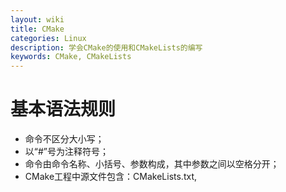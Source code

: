```yaml
---
layout: wiki
title: CMake
categories: Linux
description: 学会CMake的使用和CMakeLists的编写
keywords: CMake, CMakeLists
---
```


# 基本语法规则

* 命令不区分大小写；
* 以“#”号为注释符号；
* 命令由命令名称、小括号、参数构成，其中参数之间以空格分开；
* CMake工程中源文件包含：CMakeLists.txt,<script>.cmake,<module>.cmake;
* CMake工程的入口是顶层目录CMakeLists.txt所在目录，通过**add_subdirectory()**指令添加子目录，每个子目录包含CMakeLists.txt将对应被CMake构建成一个树形的子工程；
* <script>.cmake不能构建工程系统，只能作为CMake在命令行下运行的脚本；
* 在CMakeLists.txt或<script>.cmake中通过include()命令加载<module>.cmake，也可以通过**CMAKE_MODULE_PATH**变量来搜索<module>.cmake；
* 通过${variable_name}在参数(引号变量或非引号变量)中引用变量，\$ENV{VAR}来引用环境变量；
* if()/elseif()/else()/endif()作为条件控制语言，判断条件中引用变量直接是变量名；
* foreach()/endforeach()和while()/endwhile()作为循环语句；
* 自定义命令：macro()/endmacro()和function()/endfunction();
* 变量：set()/unset()设置和取消设置变量，变量是大小写敏感的，字符串类型；
* 变量存活周期：function()内变量仅在函数内有用，子目录CMakeLists.txt继承父目录变量；
* CACHE变量：set()unset()设置和取消，在程序run周期内永久存在；
* 列表1：set(srcs a.c b.c c.c) # sets "srcs" to "a.c;b.c;c.c"；
* 列表2：set(x a "b;c") # sets "x" to "a;b;c", not "a;b\;c"；

# 基本使用

## 1. 预定义变量解释
* **CMAKE/PROJECT_BINARY_DIR**：工程编译发生的当前目录；
* **CMAKE/PROJECT_SOURCE_DIR**：工程的顶级目录；
* **CMAKE_CURRENT_SOURCE_DIR**:当前处理的cmakelist目录；
* **CMAKE_CURRENT_BINARY_DIR**: Target编译目录，可通过add-subdirectory来修改目录名；
* **CMAKE_LIBRARY_OUTPUT_DIRECTORY**：
* **CMAKE_RUNTIME_OUTPUT_DIRECTORY**：
* **EXECUTABLE_OUTPUT_PATH**：可执行文件最终输出目录，如果区分版本，则会建立相应的子目录；
* **LIBRARY_OUTPUT_PATH**：静态库、动态库最终输出目录；
* **CMAKE_CXX_FLAGS**:设置 C ++编译选项,也可以通过指令 ADD_DEFINITIONS()添加;
* **CMAKE_C_FLAGS**:设置 C 编译选项,也可以通过指令 ADD_DEFINITIONS()添加
* **CMAKE_BUILD_TYPE**: 可以取值**Debug, Release, RelWithDebInfo and MinSizeRel**, 仅对单配置产生器有用，如Makefile Generators or Ninja Generator. 不包含IDE Build Tool Generators，如visual studio Generators.
* **CMAKE_CURRENT_LIST_LINE**：当前所在的行；
* **CMAKE_CURRENT_LIST_FILE**：包含Cmakelists文件名的完整路径；
* **CMAKE_CURRENT_LIST_DIR**：当前文件所在路径；
* **CMAKE_LIBRARY_OUTPUT_DIRECTORY**：target的输出类型：Module库总是被作为LIBRARY target，此变量在源工程顶层中配置，优先级高于**EXECUTABLE_OUTPUT_PATH**(猜测)；
* **CMAKE_ARCHIVE_OUTPUT_DIRECTORY**：静态库总是被作为ARCHIVE target，windows下，对应的Import library作为ARCHIVE target；
* **CMAKE_RUNTIME_OUTPUT_DIRECTORY**：可执行文件总是被作为RUMTIME target，在Windows平台，shared library的DLL部分作为RUNTIME target；
* **CMAKE_<CONFIG>_POSTFIX**：设置输出文件后缀，CONFIG为对应DEBUG或RELEASE版本；

## 2. 常用指令解析
* **ADD_EXECUTABLE(target source1 source2)**: 指定生成可执行文件；
* **ADD_LIBRARY(name [SHARED\|STATIC\|MODULE][EXCLUDE_FROM_ALL]source1 source2 ... sourceN)**：指定由source源文件生成静态库或动态库libname.a或libname.so（name唯一，不能重名）；
* **ADD_SUBDIRECTORY(source_dir [binary_dir] [EXCLUDE_FROM_ALL])**：添加源文件目录、设置源文件输出目录(包含生成的中间文件，默认目录名与source-dir一致，采用相对目录)、排除目录；
* **ADD_DEPENDENCIES**：
* **ADD_DEFINITIONS**: 向 C/C++编译器添加-D 定义,如
**ADD_DEFINITIONS(-DENABLE_DEBUG -DABC) //参数之间用空格分割**, 在代码中通过#ifdef ABD判断使用；
* **SET_TARGET_PROPERTIES(target1 target2 ...PROPERTIES prop1 value1prop2 value2 ...)**：设置目标属性；
* **INCLUDE\_DIRECTORIES([AFTER\|BEFORE] [SYSTEM] dir1 dir2 ...)**:工程中添加头文件搜索目录，目录中有空格则用双引号括起来；
* **LINK_DIRECTORIES(directory1 directory2 ...)**：添加链接库搜索目录；
* **TARGET_LINK_LIBRARIES(target library1<debug | optimized> library2...)**：为指定目标设置链接库；
* **message([status\|warning\|send_error\|fatal_error] “some message”)**:打印输出信息；
* **option(address "This is a option for address" ON)**：设置cmake编译选项，以及默认值；
* **aux_source_directory(dir  variable)**:搜集所有在指定路径下的源文件的文件名，将输出结果列表储存在指定的变量中;
* **INSTALL(TARGET target1 DISTINATION dst1)**: 拷贝target1至dst1目录；


## 3. 简单的开始
```cmake
cmake_minimum_required (VERSION 2.6)
project (Tutorial)

# The version number.
set (Tutorial_VERSION_MAJOR 1)
set (Tutorial_VERSION_MINOR 0)

# configure a header file to pass some of the CMake settings
# to the source code
configure_file (
  "${PROJECT_SOURCE_DIR}/TutorialConfig.h.in"
  "${PROJECT_BINARY_DIR}/TutorialConfig.h"
  )

# add the binary tree to the search path for include files
# so that we will find TutorialConfig.h
include_directories("${PROJECT_BINARY_DIR}")

# add the executable
add_executable(Tutorial tutorial.cxx)
```

## 3. 构建静态库和动态库
```cmake
### 在t3文件夹的src下编写hello.c和hello.h文件，如下为CMakeLists.txt文件：
# 设置静态库和动态链接库放置目录，不包括中间生成文件；
SET(LIBRARY_OUTPUT_PATH ${PROJECT_BINARY_DIR}/lib)

SET(LIBHELLO_SRC hello.c)
# 生成libhello.so动态链接库；
ADD_LIBRARY(hello SHARED ${LIBHELLO_SRC})
生成libhello_static.a静态链接库；
ADD_LIBRARY(hello_static STATIC ${LIBHELLO_SRC})
#修改静态链接库名字为libhello.a;
SET_TARGET_PROPERTIES(hello_static PROPERTIES OUTPUT_NAME "hello")
# 设置不清理同名target；
SET_TARGET_PROPERTIES(hello PROPERTIES CLEAN_DIRECT_OUTPUT 1)
SET_TARGET_PROPERTIES(hello_static PROPERTIES CLEAN_DIRECT_OUTPUT 1)
# 设置版本号；
SET_TARGET_PROPERTIES(hello PROPERTIES VERSION 1.2 SOVERSION 1)
```

## 4. 使用外部链接库和头文件
```cmake
### 在t4目录下的src新建main.c文件，调t3中libhello.so中的函数，并添加CMakeLists.txt文件，如下所示：

INCLUDE_DIRECTORIES(${PROJECT_SOURCE_DIR}/../t3/src)
LINK_DIRECTORIES(${PROJECT_SOURCE_DIR}/../t3/build/lib)
ADD_EXECUTABLE(main main.c)
TARGET_LINK_LIBRARIES(main libhello.so)
# 放在ADD_EXECUTABLE之后才不会报错，这根LIBRARY不一样；
SET(EXECUTABLE_OUTPUT_PATH ${PROJECT_BINARY_DIR}/bin)

# 在build下执行：cmake ..
# 然后执行：make VERBOSE=1
# 使用指令： ldd bin/main 查看可执行程序的链接情况；

### 在搜索头文件和库文件中，可以使用这两个环境变量来弥补CMAKE_INCLUDE_PATH和CMAKE_LIBRARY_PATH
## 在上述CMakeLists.txt中将INCLUDE_DIRECTORIES替换为：

FIND_PATH(myHeader hello.h)
IF(myHeader)
INCLUDE_DIRECTORIES(${myHeader})
ENDIF(myHeader)
```
